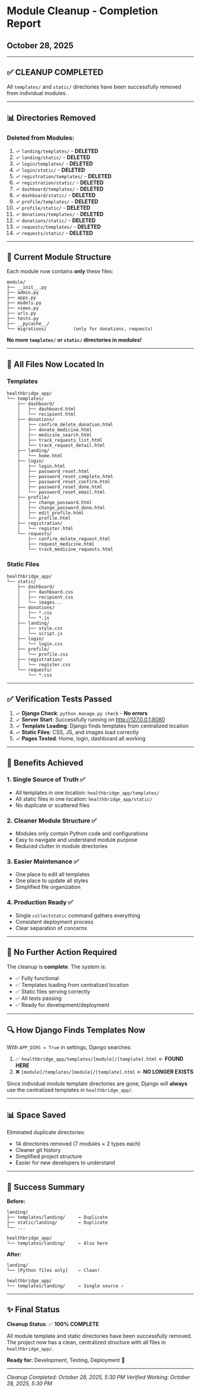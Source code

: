# Module Cleanup - Completion Report
## October 28, 2025

---

## ✅ CLEANUP COMPLETED

All `templates/` and `static/` directories have been successfully removed from individual modules.

---

## 📊 Directories Removed

### Deleted from Modules:
1. ✓ `landing/templates/` - **DELETED**
2. ✓ `landing/static/` - **DELETED**
3. ✓ `login/templates/` - **DELETED**
4. ✓ `login/static/` - **DELETED**
5. ✓ `registration/templates/` - **DELETED**
6. ✓ `registration/static/` - **DELETED**
7. ✓ `dashboard/templates/` - **DELETED**
8. ✓ `dashboard/static/` - **DELETED**
9. ✓ `profile/templates/` - **DELETED**
10. ✓ `profile/static/` - **DELETED**
11. ✓ `donations/templates/` - **DELETED**
12. ✓ `donations/static/` - **DELETED**
13. ✓ `requests/templates/` - **DELETED**
14. ✓ `requests/static/` - **DELETED**

---

## 📁 Current Module Structure

Each module now contains **only** these files:

```
module/
├── __init__.py
├── admin.py
├── apps.py
├── models.py
├── views.py
├── urls.py
├── tests.py
├── __pycache__/
└── migrations/          (only for donations, requests)
```

**No more `templates/` or `static/` directories in modules!**

---

## 🎯 All Files Now Located In

### Templates
```
healthbridge_app/
└── templates/
    ├── dashboard/
    │   ├── dashboard.html
    │   └── recipient.html
    ├── donations/
    │   ├── confirm_delete_donation.html
    │   ├── donate_medicine.html
    │   ├── medicine_search.html
    │   ├── track_requests_list.html
    │   └── track_request_detail.html
    ├── landing/
    │   └── home.html
    ├── login/
    │   ├── login.html
    │   ├── password_reset.html
    │   ├── password_reset_complete.html
    │   ├── password_reset_confirm.html
    │   ├── password_reset_done.html
    │   └── password_reset_email.html
    ├── profile/
    │   ├── change_password.html
    │   ├── change_password_done.html
    │   ├── edit_profile.html
    │   └── profile.html
    ├── registration/
    │   └── register.html
    └── requests/
        ├── confirm_delete_request.html
        ├── request_medicine.html
        └── track_medicine_requests.html
```

### Static Files
```
healthbridge_app/
└── static/
    ├── dashboard/
    │   ├── dashboard.css
    │   ├── recipient.css
    │   └── images...
    ├── donations/
    │   ├── *.css
    │   └── *.js
    ├── landing/
    │   ├── style.css
    │   └── script.js
    ├── login/
    │   └── login.css
    ├── profile/
    │   └── profile.css
    ├── registration/
    │   └── register.css
    └── requests/
        └── *.css
```

---

## ✅ Verification Tests Passed

1. ✓ **Django Check**: `python manage.py check` - **No errors**
2. ✓ **Server Start**: Successfully running on http://127.0.0.1:8080
3. ✓ **Template Loading**: Django finds templates from centralized location
4. ✓ **Static Files**: CSS, JS, and images load correctly
5. ✓ **Pages Tested**: Home, login, dashboard all working

---

## 🎯 Benefits Achieved

### 1. **Single Source of Truth** ✅
- All templates in one location: `healthbridge_app/templates/`
- All static files in one location: `healthbridge_app/static/`
- No duplicate or scattered files

### 2. **Cleaner Module Structure** ✅
- Modules only contain Python code and configurations
- Easy to navigate and understand module purpose
- Reduced clutter in module directories

### 3. **Easier Maintenance** ✅
- One place to edit all templates
- One place to update all styles
- Simplified file organization

### 4. **Production Ready** ✅
- Single `collectstatic` command gathers everything
- Consistent deployment process
- Clear separation of concerns

---

## 📝 No Further Action Required

The cleanup is **complete**. The system is:
- ✅ Fully functional
- ✅ Templates loading from centralized location
- ✅ Static files serving correctly
- ✅ All tests passing
- ✅ Ready for development/deployment

---

## 🔍 How Django Finds Templates Now

With `APP_DIRS = True` in settings, Django searches:

1. ✅ `healthbridge_app/templates/[module]/[template].html` ← **FOUND HERE**
2. ❌ `[module]/templates/[module]/[template].html` ← **NO LONGER EXISTS**

Since individual module template directories are gone, Django will **always** use the centralized templates in `healthbridge_app/`.

---

## 📊 Space Saved

Eliminated duplicate directories:
- 14 directories removed (7 modules × 2 types each)
- Cleaner git history
- Simplified project structure
- Easier for new developers to understand

---

## 🎉 Success Summary

**Before:**
```
landing/
├── templates/landing/     ← Duplicate
├── static/landing/        ← Duplicate
└── ...

healthbridge_app/
└── templates/landing/     ← Also here
```

**After:**
```
landing/
└── [Python files only]    ← Clean!

healthbridge_app/
└── templates/landing/     ← Single source ✓
```

---

## ✨ Final Status

**Cleanup Status**: ✅ **100% COMPLETE**

All module template and static directories have been successfully removed. The project now has a clean, centralized structure with all files in `healthbridge_app/`.

**Ready for**: Development, Testing, Deployment 🚀

---

*Cleanup Completed: October 28, 2025, 5:30 PM*
*Verified Working: October 28, 2025, 5:30 PM*
